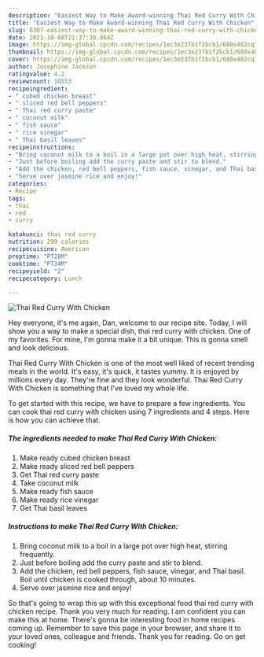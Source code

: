 ```yaml
---
description: "Easiest Way to Make Award-winning Thai Red Curry With Chicken"
title: "Easiest Way to Make Award-winning Thai Red Curry With Chicken"
slug: 6387-easiest-way-to-make-award-winning-thai-red-curry-with-chicken
date: 2021-10-08T21:37:30.864Z
image: https://img-global.cpcdn.com/recipes/1ec3e237b1f2bcb1/680x482cq70/thai-red-curry-with-chicken-recipe-main-photo.jpg
thumbnail: https://img-global.cpcdn.com/recipes/1ec3e237b1f2bcb1/680x482cq70/thai-red-curry-with-chicken-recipe-main-photo.jpg
cover: https://img-global.cpcdn.com/recipes/1ec3e237b1f2bcb1/680x482cq70/thai-red-curry-with-chicken-recipe-main-photo.jpg
author: Josephine Jackson
ratingvalue: 4.2
reviewcount: 10553
recipeingredient:
- " cubed chicken breast"
- " sliced red bell peppers"
- " Thai red curry paste"
- " coconut milk"
- " fish sauce"
- " rice vinegar"
- " Thai basil leaves"
recipeinstructions:
- "Bring coconut milk to a boil in a large pot over high heat, stirring frequently."
- "Just before boiling add the curry paste and stir to blend."
- "Add the chicken, red bell peppers, fish sauce, vinegar, and Thai basil. Boil until chicken is cooked through, about 10 minutes."
- "Serve over jasmine rice and enjoy!"
categories:
- Recipe
tags:
- thai
- red
- curry

katakunci: thai red curry 
nutrition: 299 calories
recipecuisine: American
preptime: "PT28M"
cooktime: "PT34M"
recipeyield: "2"
recipecategory: Lunch

---
```



![Thai Red Curry With Chicken](https://img-global.cpcdn.com/recipes/1ec3e237b1f2bcb1/680x482cq70/thai-red-curry-with-chicken-recipe-main-photo.jpg)

Hey everyone, it's me again, Dan, welcome to our recipe site. Today, I will show you a way to make a special dish, thai red curry with chicken. One of my favorites. For mine, I'm gonna make it a bit unique. This is gonna smell and look delicious.



Thai Red Curry With Chicken is one of the most well liked of recent trending meals in the world. It's easy, it's quick, it tastes yummy. It is enjoyed by millions every day. They're fine and they look wonderful. Thai Red Curry With Chicken is something that I've loved my whole life.


To get started with this recipe, we have to prepare a few ingredients. You can cook thai red curry with chicken using 7 ingredients and 4 steps. Here is how you can achieve that.

<!--inarticleads1-->

##### The ingredients needed to make Thai Red Curry With Chicken:

1. Make ready  cubed chicken breast
1. Make ready  sliced red bell peppers
1. Get  Thai red curry paste
1. Take  coconut milk
1. Make ready  fish sauce
1. Make ready  rice vinegar
1. Get  Thai basil leaves




<!--inarticleads2-->

##### Instructions to make Thai Red Curry With Chicken:

1. Bring coconut milk to a boil in a large pot over high heat, stirring frequently.
1. Just before boiling add the curry paste and stir to blend.
1. Add the chicken, red bell peppers, fish sauce, vinegar, and Thai basil. Boil until chicken is cooked through, about 10 minutes.
1. Serve over jasmine rice and enjoy!




So that's going to wrap this up with this exceptional food thai red curry with chicken recipe. Thank you very much for reading. I am confident you can make this at home. There's gonna be interesting food in home recipes coming up. Remember to save this page in your browser, and share it to your loved ones, colleague and friends. Thank you for reading. Go on get cooking!
